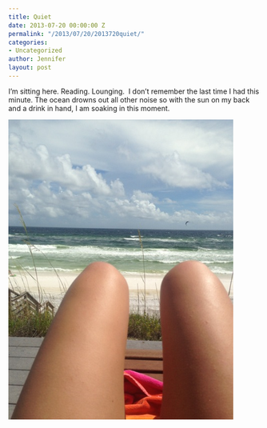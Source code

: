 ```yaml
---
title: Quiet
date: 2013-07-20 00:00:00 Z
permalink: "/2013/07/20/2013720quiet/"
categories:
- Uncategorized
author: Jennifer
layout: post
---
```


I&#8217;m sitting here. Reading. Lounging.&nbsp; I don&#8217;t remember the last time I had this minute. The ocean drowns out all other noise so with the sun on my back and a drink in hand, I am soaking in this moment.

![](/assets/images/Quiet/iphone-20130720184444-0.jpg)

